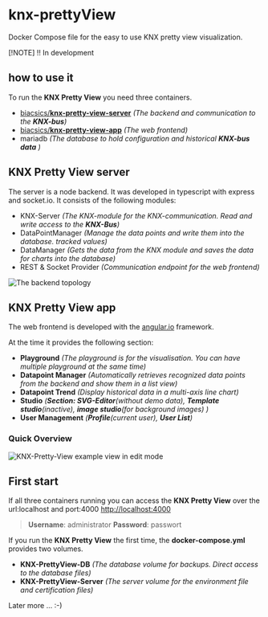 # knx-prettyView
Docker Compose file for the easy to use KNX pretty view visualization.

[!NOTE]
!! In development


## how to use it
To run the **KNX Pretty View** you need three containers.
* [biacsics/**knx-pretty-view-server**](https://hub.docker.com/r/biacsics/knx-pretty-view-server) *(The backend and communication to the **KNX-bus**)*
* [biacsics/**knx-pretty-view-app**](https://hub.docker.com/r/biacsics/knx-pretty-view-app) *(The web frontend)*
* mariadb *(The database to hold configuration and historical **KNX-bus data** )*
 
## KNX Pretty View server
The server is a node backend. It was developed in typescript with express and socket.io.
It consists of the following modules:
* KNX-Server *(The KNX-module for the KNX-communication. Read and write access to the **KNX-Bus**)*
* DataPointManager *(Manage the data points and write them into the database. tracked values)*
* DataManager *(Gets the data from the KNX module and saves the data for charts into the database)*
* REST & Socket Provider *(Communication endpoint for the web frontend)*

![The backend topology](https://i.ibb.co/0ZjVGJ0/KNX-pretty-view-server-topology.png)

## KNX Pretty View app
The web frontend is developed with the [angular.io](https://angular.io/) framework.

At the time it provides the following section:

* **Playground** *(The playground is for the visualisation. You can have multiple playground at the same time)*
* **Datapoint Manager** *(Automatically retrieves recognized data points from the backend and show them in a list view)*
* **Datapoint Trend** *(Display historical data in a multi-axis line chart)*
* **Studio** *(**Section: SVG-Editor**(without demo data), **Template studio**(inactive), **image studio**(for background images) )*
* **User Management** *(**Profile**(current user), **User List**)*

### Quick Overview
![KNX-Pretty-View example view in edit mode](https://i.ibb.co/vPyFtwY/KNX-Visu.jpg)

## First start
If all three containers running you can access the **KNX Pretty View** over the url:localhost and port:4000 [http://localhost:4000](http://localhost:4000)
> **Username**: administrator **Password**: passwort

If you run the **KNX Pretty View** the first time, the **docker-compose.yml** provides two volumes.
* **KNX-PrettyView-DB** *(The database volume for backups. Direct access to the database files)*
* **KNX-PrettyView-Server** *(The server volume for the environment file and certification files)*

Later more ... :-)
